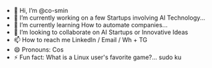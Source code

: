 - 👋 Hi, I’m @co-smin
- 👀 I’m currently working on a few Startups involving AI Technology... 
- 🌱 I’m currently learning How to automate companies...
- 💞️ I’m looking to collaborate on AI Startups or Innovative Ideas
- 📫 How to reach me LinkedIn / Email / Wh + TG
- 😄 Pronouns: Cos
- ⚡ Fun fact: What is a Linux user's favorite game?... sudo ku


<!---
co-smin/co-smin is a ✨ special ✨ repository because its `README.md` (this file) appears on your GitHub profile.
You can click the Preview link to take a look at your changes.
--->
